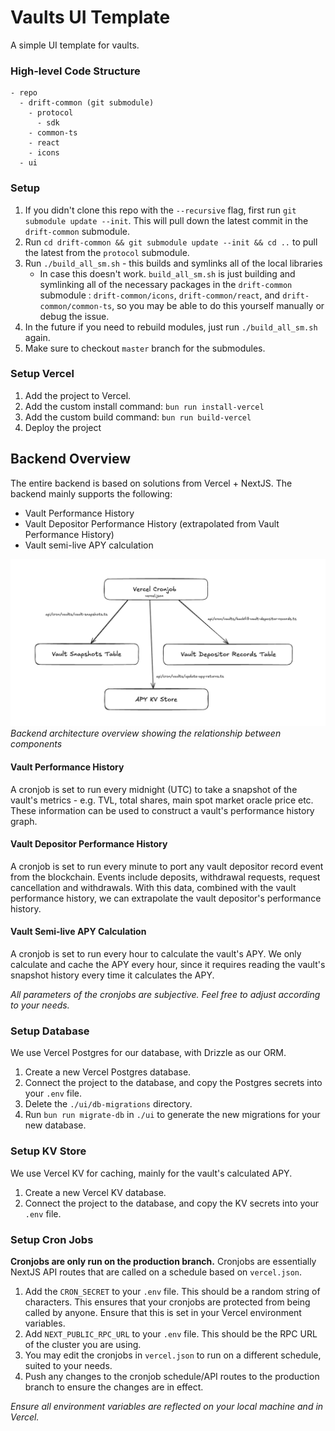 # Vaults UI Template

A simple UI template for vaults.

### High-level Code Structure

```
- repo
  - drift-common (git submodule)
    - protocol
      - sdk
    - common-ts
    - react
    - icons
  - ui
```

### Setup

1. If you didn't clone this repo with the `--recursive` flag, first run `git submodule update --init`. This will pull down the latest commit in the `drift-common` submodule.
2. Run `cd drift-common && git submodule update --init && cd ..` to pull the latest from the `protocol` submodule.
3. Run `./build_all_sm.sh` - this builds and symlinks all of the local libraries
   - In case this doesn't work. `build_all_sm.sh` is just building and symlinking all of the necessary packages in the `drift-common` submodule : `drift-common/icons`, `drift-common/react`, and `drift-common/common-ts`, so you may be able to do this yourself manually or debug the issue.
4. In the future if you need to rebuild modules, just run `./build_all_sm.sh` again.
5. Make sure to checkout `master` branch for the submodules.

### Setup Vercel

1. Add the project to Vercel.
2. Add the custom install command: `bun run install-vercel`
3. Add the custom build command: `bun run build-vercel`
4. Deploy the project

## Backend Overview

The entire backend is based on solutions from Vercel + NextJS. The backend mainly supports the following:

- Vault Performance History
- Vault Depositor Performance History (extrapolated from Vault Performance History)
- Vault semi-live APY calculation

![Backend Overview](./docs/backend-architecture.png)
_Backend architecture overview showing the relationship between components_

#### Vault Performance History

A cronjob is set to run every midnight (UTC) to take a snapshot of the vault's metrics - e.g. TVL, total shares, main spot market oracle price etc. These information can be used to construct a vault's performance history graph.

#### Vault Depositor Performance History

A cronjob is set to run every minute to port any vault depositor record event from the blockchain. Events include deposits, withdrawal requests, request cancellation and withdrawals. With this data, combined with the vault performance history, we can extrapolate the vault depositor's performance history.

#### Vault Semi-live APY Calculation

A cronjob is set to run every hour to calculate the vault's APY. We only calculate and cache the APY every hour, since it requires reading the vault's snapshot history every time it calculates the APY.

_All parameters of the cronjobs are subjective. Feel free to adjust according to your needs._

### Setup Database

We use Vercel Postgres for our database, with Drizzle as our ORM.

1. Create a new Vercel Postgres database.
2. Connect the project to the database, and copy the Postgres secrets into your `.env` file.
3. Delete the `./ui/db-migrations` directory.
4. Run `bun run migrate-db` in `./ui` to generate the new migrations for your new database.

### Setup KV Store

We use Vercel KV for caching, mainly for the vault's calculated APY.

1. Create a new Vercel KV database.
2. Connect the project to the database, and copy the KV secrets into your `.env` file.

### Setup Cron Jobs

**Cronjobs are only run on the production branch.** Cronjobs are essentially NextJS API routes that are called on a schedule based on `vercel.json`.

1. Add the `CRON_SECRET` to your `.env` file. This should be a random string of characters. This ensures that your cronjobs are protected from being called by anyone. Ensure that this is set in your Vercel environment variables.
2. Add `NEXT_PUBLIC_RPC_URL` to your `.env` file. This should be the RPC URL of the cluster you are using.
3. You may edit the cronjobs in `vercel.json` to run on a different schedule, suited to your needs.
4. Push any changes to the cronjob schedule/API routes to the production branch to ensure the changes are in effect.

_Ensure all environment variables are reflected on your local machine and in Vercel._
